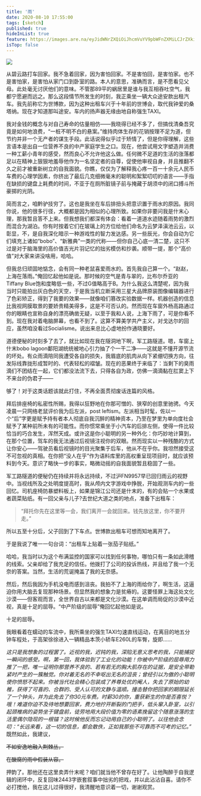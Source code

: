 ```yaml
---
title: '雨'
date: 2020-08-10 17:55:00
tags: [sketch]
published: true
hideInList: true
feature: https://images.are.na/eyJidWNrZXQiOiJhcmVuYV9pbWFnZXMiLCJrZXkiOiIxMjMxNDAwMi9vcmlnaW5hbF9lMDQ1OTM3OGNiYmNkMDM1NDIxMDVmOTZlZmVkZGEyYy5wbmciLCJlZGl0cyI6eyJyZXNpemUiOnsid2lkdGgiOjEyMDAsImhlaWdodCI6MTIwMCwiZml0IjoiaW5zaWRlIiwid2l0aG91dEVubGFyZ2VtZW50Ijp0cnVlfSwid2VicCI6eyJxdWFsaXR5Ijo5MH0sImpwZWciOnsicXVhbGl0eSI6OTB9LCJyb3RhdGUiOm51bGx9fQ==?bc=0
isTop: false
---
```

![](https://images.are.na/eyJidWNrZXQiOiJhcmVuYV9pbWFnZXMiLCJrZXkiOiIxMjMxNDAwMi9vcmlnaW5hbF9lMDQ1OTM3OGNiYmNkMDM1NDIxMDVmOTZlZmVkZGEyYy5wbmciLCJlZGl0cyI6eyJyZXNpemUiOnsid2lkdGgiOjEyMDAsImhlaWdodCI6MTIwMCwiZml0IjoiaW5zaWRlIiwid2l0aG91dEVubGFyZ2VtZW50Ijp0cnVlfSwid2VicCI6eyJxdWFsaXR5Ijo5MH0sImpwZWciOnsicXVhbGl0eSI6OTB9LCJyb3RhdGUiOm51bGx9fQ==?bc=0)

从碧云路打车回家。我不急着回家，因为害怕回家。不是害怕回，是害怕家。也不是害怕家，是害怕从家门口到卧室的路。本人的意思，准确而言，是不愿看见父母。此处毫无讨厌他们的意味。不管那89平的蜗居里是谁与我互相吞吐空气，我都宁愿避而远之。那么这段情节所发生的时刻，我正乘坐一辆大众途安款出租汽车。我先前称它为世博款，因为这种出租车兴于十年前的世博会，取代我钟爱的桑塔纳。现在才知道那叫途安。车内的扬声器无缘由地自称强生TAXI。

我对金钱的概念与对自己寿命的估量相仿——我晓得已经不多了，但搞伐清桑吾究竟是如何地浪费，“一桩不明不白的悬案。”维持肉体生存的花销按理不足为道，但节约并非一个无产者的谋生手段。此话说得似乎过于矫情了，但是你得理解，这些言语本是出自一位营养不良的中产家庭学生之口。现在，他尝试用文字塑造并消费一种工薪小青年的感受，然而良心不允许他这么做。任何微不足道的生活的涨落都足以在精神上狠狠地羞辱他作为一名坚定者的自尊，促使他审视自身，并且推翻不久之前才被重新树立的自我面貌。你瞧，仅仅为了解释我心疼一百一十余元人民币车费的心理学因素，你挤出了最后几克细微毫末的聪明和絮絮叨叨的语言——手指在缺损的键盘上耗费的时间，不亚于在厕所脏镜子前与掩藏于胡须中的闭口搏斗所豪掷的光阴。

简而言之，咱黔驴技穷了。这也是我坐在车后排扭头把意识置于雨水的原因。我同你说，他的很多行径，大概都是因为相似的心理所致。如果你非要问我是什末心理，那我暂且答不上来。但我想我们都深有体会：看着一道道水迹随着雨势的激烈而混合为湖泊。你有时按着它们在玻璃上的方位给他们命名为云梦泽滇池云云，以彰显，不，是自我深化暗示一种游戏性的智力发达感。另一些辰光，你会自动为它们填充上诸如“bobo”、“新雅典”一类的代称——但你自己心底一清二楚，这只不过是对于脑海里的高价值吉光片羽记忆的拙劣模仿和抄袭。顺带一提，那个“高价值”对大家来讲没啥用，哈哈。

但我总归顽固地惦念，会有同一种老鼠喜爱雨水的。首先我自己算一个。“赵赵，上海在落雨。”俺回忆起他如是说。那时候的空气是青与翠的，比布尔乔亚的Tiffany Blue饱和度略低一些，不过G值略高于B。为什么我这么清楚呢，因为我当时只能拍出灰白色的天空，于是我当机立断采用三星大品牌原装图像编辑器进行了色彩矫正，得到了我要的效果——就像咱们篡改实验数据一样。机器创造的信息比我视网膜取景的要娇贵精美得多，这是不可否认的。然而现在车窗外杨高路通过你的眼睛也宣称自身的漂亮确凿无疑，以至于我和人说，上海下雨了，可是你看不到。现在我对着电脑屏幕，也看不到了。这算不算美学共产主义，对戈达尔的回应，虽然咱没看过Socialisme。说出来总比心虚地扮作通晓要好。

道德便秘的时刻多了去了，就比如现在我在隧洞地下啊，军工路隧道。嗯，车窗上什末bobo lagoon鄱阳湖统统被地心引力抽了个一干二净——这就是不懂开源节流的坏处。有众雨滴陪同我遭受各自的损失，我眉底的肌肉从向下紧绷切换方向，往发际线靠拢形成暂时的、代表轻松的褶皱。现在的恶果终于来临了：当剩下的臭雨滴们不团结在一起，它们都没法流下去，只得各自为政，仿佛一滴滴黏在肛窦上下不来台的伪君子——

够了！对于这类话题该就此打住，不再全面贯彻废话连篇的风格。

拜后排座椅的私密性所赐，我得以狂野地在你那可憎的、狭窄的创意里驰骋。今天凌晨一只网络老鼠评价我为后左派，post leftism。左派相当时髦，佐以一个“后”字更是赋予持有者本人彻底自我沉醉的精神资本，乃至在梦里为单向度社会赋予了某种前所未有的可能性。而你惯常乘坐于小汽车的后排左侧，使得一件比较恰当的巧合发生，浑然天成。或许这是你小聪明的另一种外化：你巧妙地计算到，在那个位置，驾车的我无法通过后视镜注视你的双眼。然而现实以一种残酷的方式让你安心——驾驶员看后视镜时的目光聚集于后车，他从不在乎你。我坦然接受这不可忽视的真相。在你把“没人在乎”作为语料库里的高权重呈现项目时，就应该预料到今天。意识了略快一步的事实，略微动摇的自我面貌暂且稳固了一些。

军工路隧道的便秘仍在持续并将永远持续，不过沪FN9957早已回归雨云的视野中。当视线所及之处明度提高时，我从颅内文字游戏中挣脱，开始观测车内的一些回忆。司机座椅防暴塑料板上，如果是锦江公司还是什末的，有的会贴一个水果或者蔬菜贴纸。有一回父亲与儿子?去世纪大道之类的地点，准备下出租车：

>“拜托你先在这里等一会，我们离开一会就回来。钱先放这里，你不要开走。”

所以五至十分后，父子回到了下车点。世博款出租车可想而知地离开了。

于是我说了唯一一句台词：“出租车上贴着一张茄子贴纸。”

哈哈，我当时以为这个布满监控的国家可以找到任何事物，哪怕只有一条如此滑稽的线索。父亲却给了我充足的信任。他拨打了公司的投诉热线，并且给了我一个无奈的答案。当然，生活的荒诞掩盖了我的无奈感。

然后，然后我因为手机没电而感到沮丧。我拍不了上海的雨给你了，啊生活，这逼迫你用大脑去复现那种场景。但显然我的想象力是贫瘠的。这要怪罪上海这处文化沙漠——但客观而言，全世界自古以来都是文化沙漠。在这单调而局促的沙漠中近视，真是十足的屈辱。“中产阶级的屈辱”俺回忆起他如是说。

十足的屈辱。

我眼看着在蠕动的车流中，我所乘坐的强生TAXI匀速直线运动，在离目的地五分钟车程处，于高架徐徐进入一辆精品本茨小轿车E260L的车臀，旋即……

*这只是我想象的过程罢了。近视的我，迟钝的我，深陷无意义思考的我，只能捕捉一瞬间的感受。啊，第一回，我体验到了工业化的动能！你被中产阶级的屈辱用力推了一把，唯一证明你那营养不良的、若有若无的胸大肌存在的证据，是安全带勒紧时产生的一簇触觉。你对着无名的不幸呕出无名的沮丧；曾经引以为傲的小聪明使你愤怒不起来。你被当代社会精心包装成了养尊处优的阉人，失去了原始的幼稚，获得了可喜的、合群的、受人认可的文静与温顺。撞击替你把回家的期限延长了一个钟头，并为此免去了你30元车费。时薪30的你，重获新生的你是否喜悦？哦！难道你迫不及待地想要回家，费力地拧开断裂的门把手，低头窜入卧室，以引起颈椎病的姿势坐于键盘前，徒劳地用大段价值为零的语素挽留这个随意涨落的生活里偶尔隐现的一根锚？这时候他反而忘记动用自己的小聪明了。以往他会念叨：“长远来看，这一切的信息，都会散佚，正如我那些不可靠而不可考的记忆。”* 既然如此，我建议，

~~不如安逸地融入荆棘丛，~~
	
~~在酸腐的雨中假装从容。~~

押韵了。那他还在这里卖弄什末呢？咱们就当他不曾存在好了。让他陶醉于自我逻辑的闭环中，反复回味2443字嵌套叙事中拙劣的把戏，并以此沾沾自喜。请你不必打搅他，我在这儿过得很好，我清醒地意识着一切，谢谢观赏。